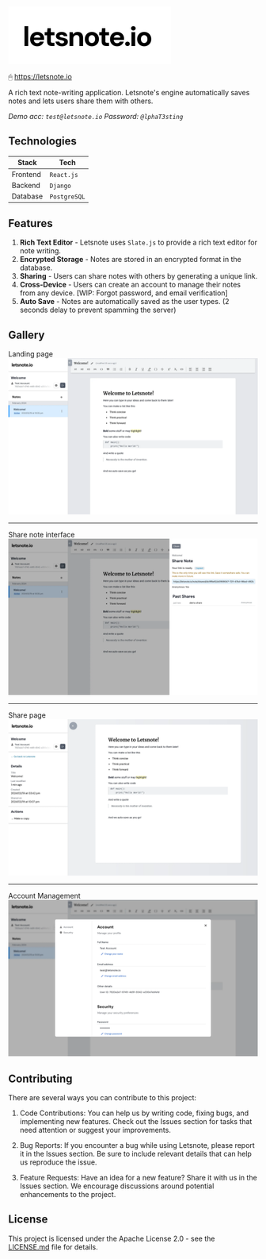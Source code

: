 [![Letsnote.io](press/logo/logo_simple.png)](https://letsnote.io)

🖱 <https://letsnote.io>

A rich text note-writing application. Letsnote's engine automatically saves notes and lets users share them with others.

_Demo acc: `test@letsnote.io`
Password: `@lphaT3sting`_

## Technologies

| Stack    | Tech         |
| -------- | ------------ |
| Frontend | `React.js`   |
| Backend  | `Django`     |
| Database | `PostgreSQL` |

## Features

1. **Rich Text Editor** - Letsnote uses `Slate.js` to provide a rich text editor for note writing.
2. **Encrypted Storage** - Notes are stored in an encrypted format in the database.
3. **Sharing** - Users can share notes with others by generating a unique link.
4. **Cross-Device** - Users can create an account to manage their notes from any device. [WIP: Forgot password, and email verification]
5. **Auto Save** - Notes are automatically saved as the user types. (2 seconds delay to prevent spamming the server)

## Gallery

Landing page
![Letsnote.io](press/screenshots/shot_1.webp)

---

Share note interface
![Letsnote.io](press/screenshots/shot_3.webp)

---

Share page
![Letsnote.io](press/screenshots/shot_4.webp)

---

Account Management
![Letsnote.io](press/screenshots/shot_2.webp)

## Contributing

There are several ways you can contribute to this project:

1. Code Contributions: You can help us by writing code, fixing bugs, and implementing new features. Check out the Issues section for tasks that need attention or suggest your improvements.

2. Bug Reports: If you encounter a bug while using Letsnote, please report it in the Issues section. Be sure to include relevant details that can help us reproduce the issue.

3. Feature Requests: Have an idea for a new feature? Share it with us in the Issues section. We encourage discussions around potential enhancements to the project.

## License

This project is licensed under the Apache License 2.0 - see the [LICENSE.md](LICENSE.md) file for details.
